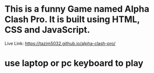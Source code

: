 # This is a funny Game named Alpha Clash Pro. It is built using HTML, CSS and JavaScript.

Live Link: https://tazim5032.github.io/alpha-clash-pro/ 

# use laptop or pc keyboard to play

